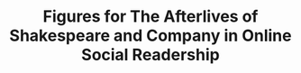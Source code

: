 ---
type: article
title: Figures for The Afterlives of Shakespeare and Company in Online Social Readership
shortTitle: Afterlives
figures:
  author:
    figure: 2
    title: Author Popularity
    src: figures/2024/afterlives/author-popularity/
    style:
      aspect-ratio: "65 / 49"      
      min-width: "772px"
      max-height: "80vh"
  relative:
    figure: 3
    title: Relative popularity of work by publication year
    src: figures/2024/afterlives/relative-popularity/
    style:
      aspect-ratio: "4 / 3"
      min-width: "725px"
      max-height: "80vh"
---